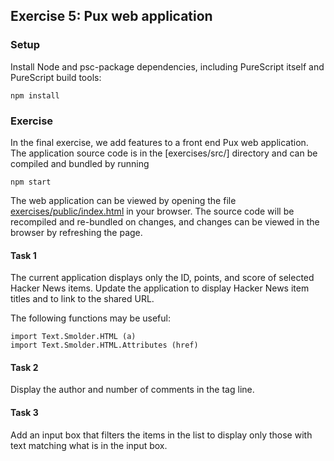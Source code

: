## Exercise 5: Pux web application

### Setup

Install Node and psc-package dependencies, including PureScript itself and PureScript build tools:

```
npm install
```

### Exercise

In the final exercise, we add features to a front end Pux web application. The application source code is in the [exercises/src/] directory and can be compiled and bundled by running

```
npm start
```

The web application can be viewed by opening the file [exercises/public/index.html](exercises/public/index.html) in your browser. The source code will be recompiled and re-bundled on changes, and changes can be viewed in the browser by refreshing the page.

#### Task 1

The current application displays only the ID, points, and score of selected Hacker News items. Update the application to display Hacker News item titles and to link to the shared URL.

The following functions may be useful:

```
import Text.Smolder.HTML (a)
import Text.Smolder.HTML.Attributes (href)
```

#### Task 2

Display the author and number of comments in the tag line.

#### Task 3

Add an input box that filters the items in the list to display only those with text matching what is in the input box.